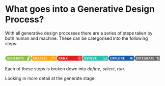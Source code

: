 # What goes into a Generative Design Process?

With all generative design processes there are a series of steps taken by both human and machine. These can be categorised into the following steps:

<br/>

<img src="images/steps.png">

<br/>

Each of these steps is broken down into *define*, *select*, *run*.

Looking in more detail at the generate stage:

